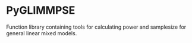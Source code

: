 # PyGLIMMPSE
Function library containing tools for calculating power and samplesize for general linear mixed models.
